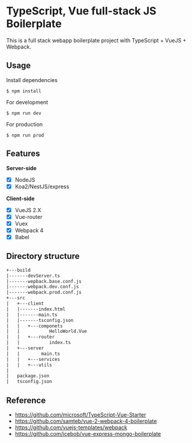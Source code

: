 # TypeScript, Vue full-stack JS Boilerplate

This is a full stack webapp boilerplate project with TypeScript + VueJS + Webpack.

## Usage
Install dependencies
```shell
$ npm install
```
For development

```shell
$ npm run dev
```

For production

```shell
$ npm run prod
```

## Features
**Server-side**

* [x] NodeJS
* [x] Koa2/NestJS/express

**Client-side**
* [x] VueJS 2.X
* [x] Vue-router
* [x] Vuex
* [x] Webpack 4
* [x] Babel

## Directory structure
```txt
+---build
|-------devServer.ts
|-------wepback.base.conf.js
|-------webpack.dev.conf.js
|-------webpack.prod.conf.js
+---src
|   +---client
|   |-------index.html
|   |-------main.ts
|   |-------tsconfig.json
|   |   +---componets
|   |           HelloWorld.Vue
|   |   +---router
|   |           index.ts              
|   +---server
|   |        main.ts
|   |   +---services
|   |   +---utils
|
|   package.json
|   tsconfig.json
```

## Reference
- https://github.com/microsoft/TypeScript-Vue-Starter
- https://github.com/samteb/vue-2-webpack-4-boilerplate
- https://github.com/vuejs-templates/webpack
- https://github.com/icebob/vue-express-mongo-boilerplate
